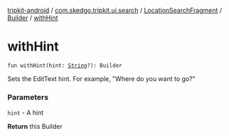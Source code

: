 [tripkit-android](../../../index.md) / [com.skedgo.tripkit.ui.search](../../index.md) / [LocationSearchFragment](../index.md) / [Builder](index.md) / [withHint](./with-hint.md)

# withHint

`fun withHint(hint: `[`String`](https://kotlinlang.org/api/latest/jvm/stdlib/kotlin/-string/index.html)`?): Builder`

Sets the EditText hint. For example, "Where do you want to go?"

### Parameters

`hint` - A hint

**Return**
this Builder

